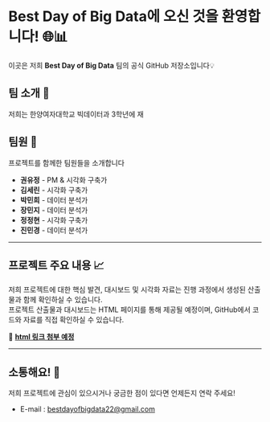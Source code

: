 # Best Day of Big Data에 오신 것을 환영합니다! 🌐📊

이곳은 저희 **Best Day of Big Data** 팀의 공식 GitHub 저장소입니다💡

## 팀 소개 🎉
저희는 한양여자대학교 빅데이터과 3학년에 재

## 팀원 🌟

프로젝트를 함께한 팀원들을 소개합니다

- **권유정** - PM & 시각화 구축가
- **김세린** - 시각화 구축가 
- **박민희** - 데이터 분석가 
- **장민지** - 데이터 분석가
- **정정현** - 시각화 구축가
- **진민경** - 데이터 분석가

---

## 프로젝트 주요 내용 📈

저희 프로젝트에 대한 핵심 발견, 대시보드 및 시각화 자료는 진행 과정에서 생성된 산출물과 함께 확인하실 수 있습니다.  
프로젝트 산출물과 대시보드는 HTML 페이지를 통해 제공될 예정이며, GitHub에서 코드와 자료를 직접 확인하실 수 있습니다.

🔗 **[html 링크 첨부 예정](https://github.com/BDBD-hywu)**  

---

## 소통해요! 🤝

저희 프로젝트에 관심이 있으시거나 궁금한 점이 있다면 언제든지 연락 주세요!

- E-mail : bestdayofbigdata22@gmail.com

<!--
**BDBD-hywu/BDBD-hywu** is a ✨ _special_ ✨ repository because its `README.md` (this file) appears on your GitHub profile.
-->

